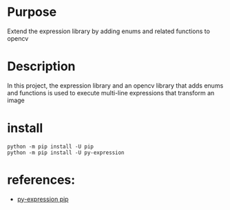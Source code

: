 # Purpose 
Extend the expression library by adding enums and related functions to opencv 

# Description
In this project, the expression library and an opencv library that adds enums and functions is used to execute multi-line expressions that transform an image 

# install
```
python -m pip install -U pip
python -m pip install -U py-expression
```

# references:
- [py-expression pip](https://pypi.org/project/py-expression/)
